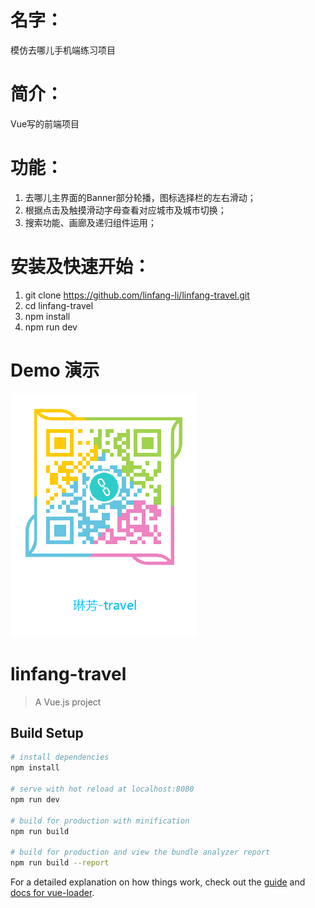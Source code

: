 # 名字：
模仿去哪儿手机端练习项目

# 简介：
Vue写的前端项目

# 功能：
1. 去哪儿主界面的Banner部分轮播，图标选择栏的左右滑动；
2. 根据点击及触摸滑动字母查看对应城市及城市切换；
3. 搜索功能、画廊及递归组件运用；

# 安装及快速开始：
1. git clone https://github.com/linfang-li/linfang-travel.git
2. cd linfang-travel
3. npm install
4. npm run dev

# Demo 演示

![image](https://github.com/linfang-li/linfang-travel/blob/master/src/assets/image/travel.png)

# linfang-travel

> A Vue.js project

## Build Setup

``` bash
# install dependencies
npm install

# serve with hot reload at localhost:8080
npm run dev

# build for production with minification
npm run build

# build for production and view the bundle analyzer report
npm run build --report
```

For a detailed explanation on how things work, check out the [guide](http://vuejs-templates.github.io/webpack/) and [docs for vue-loader](http://vuejs.github.io/vue-loader).
